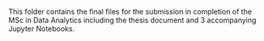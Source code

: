 This folder contains the final files for the submission in completion of the MSc in Data Analytics including the thesis document and 3 accompanying Jupyter Notebooks.
